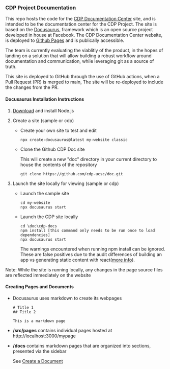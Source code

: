 ### CDP Project Documentation 

This repo hosts the code for the [CDP Documentation Center](https://cdp-ucsc.github.io/doc) site, and is intended to be 
the documentation center for the CDP Project. The site is based on the [Docusaurus](https://docusaurus.io/), framework which is an open source project developed in house at Facebook. The CDP Documentation Center website, is deployed to [Github Pages](https://pages.github.com/) and is publically accessible. 

The team is currently evaluating the viablitly of the product, in the hopes of landing on a solution that will allow building a robust workflow around documentation and communication, while leveraging git as a source of truth.

This site is deployed to GitHub through the use of GitHub actions, when a Pull Request (PR) is merged to main, The site will be re-deployed to include the changes from the PR.

#### Docusaurus Installation Instructions

1. [Download](https://nodejs.org/en/download) and install Node.js

2. Create a site (sample or cdp)
   * Create your own site to test and edit
     ```
     npx create-docusaurus@latest my-website classic
     ```
   * Clone the Github CDP Doc site
  
     This will create a new "doc" directory in your current directory to house the contents of the repository
     ```
     git clone https://github.com/cdp-ucsc/doc.git
     ```
3. Launch the site locally for viewing (sample or cdp)
   * Launch the sample site
     ```
     cd my-website
     npx docusaurus start
     ```
   * Launch the CDP site locally
     ```
     cd \doc\cdp-docs
     npm install [this command only needs to be run once to load dependencies]
     npx docusaurus start
     ```
     The warnings encountered when running npm install can be ignored.  These are false positives due to the audit differences of building an app vs generating static content with react([more info](https://github.com/facebook/create-react-app/issues/11174)).

  Note: While the site is running locally, any changes in the page source files are reflected immediately on the website
#### Creating Pages and Documents
* Docusaurus uses markdown to create its webpages
  ```
  # Title 1
  ## Title 2
  
  This is a markdown page
  ```
* **/src/pages** contains individual pages hosted at http://localhost:3000/mypage
* **/docs** contains markdown pages that are organized into sections, presented via the sidebar

  See [Create a Document](https://tutorial.docusaurus.io/docs/tutorial-basics/create-a-document)
